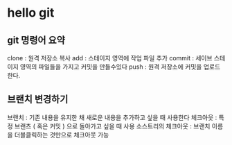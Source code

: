 # hello git
## git 명령어 요약

clone  : 원격 저장소 복사
add    : 스테이지 영역에 작업 파일 추가
commit : 세이브 스테이지 영역의 파일들을 가지고 커밋을 만들수있다
push   : 원격 저장소에 커밋을 업로드한다.


## 브랜치 변경하기
브랜치 : 기존 내용을 유지한 채 새로운 내용을 추가하고 싶을 때 사용한다
체크아웃 : 특정 브랜츠 ( 혹은 커밋 ) 으로 돌아가고 싶을 때 사용
소스트리의 체크아웃 : 브랜치 이름을 더블클릭하는 것만으로 체크아웃 가능